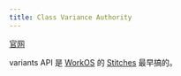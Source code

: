 ```yaml
---
title: Class Variance Authority
---
```

[官网](https://cva.style/docs)

variants API 是 [WorkOS](../../../scenario/auth/workos.md) 的 [Stitches](https://stitches.dev/) 最早搞的。